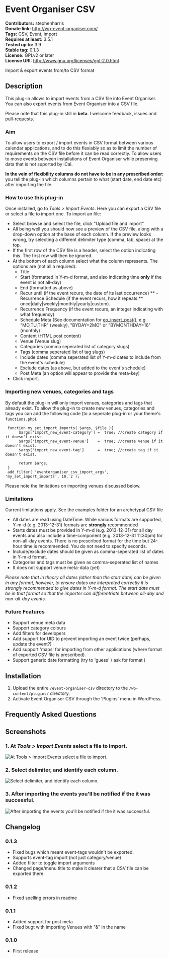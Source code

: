 # Event Organiser CSV #
**Contributors:**      stephenharris  
**Donate link:**       http://wp-event-organiser.com/  
**Tags:** CSV, Event, import  
**Requires at least:** 3.5.1  
**Tested up to:**      3.9  
**Stable tag:**        0.1.3  
**License:**           GPLv2 or later  
**License URI:**       http://www.gnu.org/licenses/gpl-2.0.html  

Import & export events from/to CSV format

## Description ##

This plug-in allows to import events from a CSV file into Event Organiser. You can also export events from
Event Organiser into a CSV file.

Please note that this plug-in still in **beta**. I welcome feedback, issues and pull-requests.


### Aim ###
To allow users to export / import events in CSV format between various calendar applications, and to do this flexiably 
so as to limit the number of requirements on the CSV file before it can be read correctly. To allow users to move events 
between installations of Event Organiser while preserving data that is not suported by iCal.

**In the vein of flexibility columns do not have to be in any prescribed order:** you tell the plug-in which columns pertain to what (start date, end date etc)   
after importing the file.


### How to use this plug-in ###

Once installed, go to *Tools > Import Events*. Here you can export a CSV file or select a file to import one. To import an file:
 
* Select browse and select the file, click "Upload file and import"
* All being well you should now see a preview of the CSV file, along with a drop-down option at the base of each column. If the preview looks wrong, try 
selecting a different delimiter type (comma, tab, space) at the top.
* If the first row of the CSV file is a header, select the option indicating this. The first row will then be ignored.
* At the bottom of each column select what the column represents. The options are (not all a required):
  - Title
  - Start (formatted in Y-m-d format, and also indicating time **only** if the event is not all-day)  
  - End (formatted as above)
  - Recur until (if the event recurs, the date of its last occurrence)
**  - Recurrence Schedule (if the event recurs, how it repeats:** once|daily|weekly|monthly|yearly|custom).  
  - Recurrence Frequency (if the event recurs, an integer indicating with what frequency)
  - Schedule Meta (See documentation for [eo_insert_post()](http://codex.wp-event-organiser.com/function-eo_insert_event.html), e.g. "MO,TU,THR" (weekly), "BYDAY=2MO" or "BYMONTHDAY=16" (monthly)
  - Content (HTML post content)
  - Venue (Venue slug)
  - Categories (comma seperated list of category slugs) 
  - Tags (comma seperated list of tag slugs)
  - Include dates (comma seperated list of Y-m-d dates to include from the event's schedule)
  - Exclude dates (as above, but added to the event's schedule)
  - Post Meta (an option will appear to provide the meta-key)
 * Click import.
 
 
### Importing new venues, categories and tags ###

By default the plug-in will only import venues, categories and tags that already exist. 
To allow the plug-in to create new venues, categories and tags you can add the following
code (to a seperate plug-in or your theme's `functions.php`).

     function my_set_import_imports( $args, $file ){
          $args['import_new_event-category'] =  true; //create category if it doesn't exist
          $args['import_new_event-venue']    =  true; //create venue if it doesn't exist.
          $args['import_new_event-tag']      =  true; //create tag if it doesn't exist. 
     
          return $args;
     }
     add_filter( 'eventorganiser_csv_import_args', 'my_set_import_imports', 10, 2 );

Please note the limitations on importing venues discussed below. 



### Limitations ###
Current limitations apply. See the examples folder for an archetypal CSV file 

* All dates are read using DateTime. While various formats are supported, Y-m-d (e.g. 2013-12-31) formats are **strongly** recommended
* Starts dates must be provided in Y-m-d (e.g. 2013-12-31) for all day events and also include a time-component (e.g. 2013-12-31 11:30pm) for non-all-day events. There is no 
prescribed format for the time but 24-hour time is recommended. You do not need to specify seconds.
* Include/exclude dates should be given as comma-seperated list of dates in Y-m-d format.
* Categories and tags must be given as comma-seperated list of names
* It does not support venue meta-data (yet)

*Please note that in theory all dates (other than the start date) can be given in any format, however, to 
ensure dates are interpreted correctly it is strongly recommended to give dates in Y-m-d format. The start 
date must be in that format so that the importer can differentriate between all-day and non-all-day events.*
 

### Future Features ###

* Support venue meta data
* Support category colours
* Add filters for developers
* Add support for UID to prevent importing an event twice (perhaps, update the event?)
* Add support 'maps' for importing from other applications (where format of exported CSV file is prescribed).
* Support generic date formatting (try to 'guess' / ask for format )


## Installation ##

1. Upload the entire `/event-organiser-csv` directory to the `/wp-content/plugins/` directory.
2. Activate Event Organiser CSV through the 'Plugins' menu in WordPress.

## Frequently Asked Questions ##


## Screenshots ##

### 1. At *Tools > Import Events* select a file to import. ###
![At *Tools > Import Events* select a file to import.](http://ps.w.org/event-organiser-csv/assets/screenshot-1.png)

### 2. Select delimiter, and identify each column. ###
![Select delimiter, and identify each column.](http://ps.w.org/event-organiser-csv/assets/screenshot-2.png)

### 3. After importing the events you'll be notified if the it was successful. ###
![After importing the events you'll be notified if the it was successful.](http://ps.w.org/event-organiser-csv/assets/screenshot-3.png)



## Changelog ##

### 0.1.3 ###
* Fixed bugs which meant event-tags wouldn't be exported.
* Supports event-tag import (not just category/venue)
* Added filter to toggle import arguments
* Changed page/menu title to make it clearer that a CSV file can be exported there. 

### 0.1.2 ###
* Fixed spelling errors in readme

### 0.1.1 ###
* Added support for post meta
* Fixed bugt with importing Venues with "&" in the name

### 0.1.0 ###
* First release
